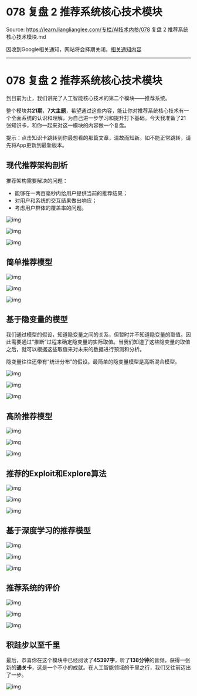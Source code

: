 # 078 复盘 2 推荐系统核心技术模块 

Source: https://learn.lianglianglee.com/专栏/AI技术内参/078 复盘 2 推荐系统核心技术模块.md

因收到Google相关通知，网站将会择期关闭。[相关通知内容](https://lumendatabase.org/notices/44265620)

---

# 078 复盘 2 推荐系统核心技术模块

到目前为止，我们讲完了人工智能核心技术的第二个模块——推荐系统。

整个模块共**21期**，**7大主题**，希望通过这些内容，能让你对推荐系统核心技术有一个全面系统的认识和理解，为自己进一步学习和提升打下基础。今天我准备了21张知识卡，和你一起来对这一模块的内容做一个复盘。

提示：点击知识卡跳转到你最想看的那篇文章，温故而知新。如不能正常跳转，请先将App更新到最新版本。

## 现代推荐架构剖析

推荐架构需要解决的问题：

* 能够在一两百毫秒内给用户提供当前的推荐结果；
* 对用户和系统的交互结果做出响应；
* 考虑用户群体的覆盖率的问题。

![img](assets/e02b1934236066a97ae36aef92c3bdc1.png)

![img](assets/807324f8294f096b4a65ae70186286a7.png)

![img](assets/3e34f33d9a47d4038806f0c8bd701fce.png)

## 简单推荐模型

![img](assets/374e49076df0afa906a16e9f1a358b2e.png)

![img](assets/98450431d48596f62cc1c60d3ee46c86.png)

![img](assets/1b653031c07f82369df5d908d0f283e0.png)

## 基于隐变量的模型

我们通过模型的假设，知道隐变量之间的关系，但暂时并不知道隐变量的取值。因此需要通过“推断”过程来确定隐变量的实际取值。当我们知道了这些隐变量的取值之后，就可以根据这些取值来对未来的数据进行预测和分析。

隐变量往往还带有“统计分布”的假设。最简单的隐变量模型是高斯混合模型。

![img](assets/569b83b19411ec553caab72f0345ea24.png)

![img](assets/d2a7fe56f96a98d3d5273eb6bdb81a20.png)

![img](assets/5fb61d3a9985ad47cf788b1e8e9527a3.png)

## 高阶推荐模型

![img](assets/d533bf563525a8fc26bdb961f77e29d4.png)

![img](assets/90272a06f9d37b463bbe82ff8d857986.png)

![img](assets/9fedf4ca01b38e5b3ca3e0f7c0e6e60d.png)

## 推荐的Exploit和Explore算法

![img](assets/2250834bcf534dc767c780b8a891cae0.png)

![img](assets/27273671a15d93715327d8a20845e06c.png)

![img](assets/c288afc7d0e523ca292b9ba99b565ec7.png)

## 基于深度学习的推荐模型

![img](assets/ef58f8151d6e56e3b21fcc0405d24683.png)

![img](assets/3348cdce4fe739403ff5b35fbc9da345.png)

![img](assets/cc0b8806fa5afd1cb7d4c36b25586951.png)

## 推荐系统的评价

![img](assets/f24271c6d95c4281e8ee67c79a46ec76.png)

![img](assets/9e1d29327ee87f7e45950aafcdcbc908.png)

![img](assets/f6cf7cb2162520ccd2fb3f092cb37158.png)

## 积跬步以至千里

最后，恭喜你在这个模块中已经阅读了**45397字**，听了**138分钟**的音频，获得一张新的**通关卡**，这是一个不小的成就。在人工智能领域的千里之行，我们又往前迈出了一步。

![img](assets/68086c922fbc5bd91dafc37811aef009.png)